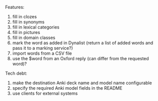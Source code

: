 Features:
1. fill in clozes
1. fill in synonyms
1. fill in lexical categories
1. fill in pictures
1. fill in domain classes
1. mark the word as added in Dynalist (return a list of added words and pass it to a marking service?)
1. import words from a CSV file
1. use the $word from an Oxford reply (can differ from the requested word)?

Tech debt:
1. make the destination Anki deck name and model name configurable
1. specify the required Anki model fields in the README
1. use clients for external systems
